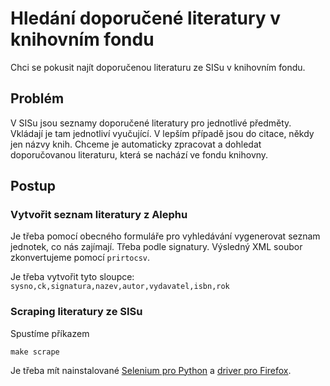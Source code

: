 # Hledání doporučené literatury v knihovním fondu

Chci se pokusit najít doporučenou literaturu ze SISu v knihovním fondu. 

## Problém

V SISu jsou seznamy doporučené literatury pro jednotlivé předměty. Vkládají je
tam jednotliví vyučující. V lepším případě jsou do citace, někdy jen názvy
knih. Chceme je automaticky zpracovat a dohledat doporučovanou literaturu,
která se nachází ve fondu knihovny.

## Postup

### Vytvořit seznam literatury z Alephu

Je třeba pomocí obecného formuláře pro vyhledávání vygenerovat seznam jednotek,
co nás zajímají. Třeba podle signatury. Výsledný XML soubor zkonvertujeme 
pomocí `prirtocsv`.

Je třeba vytvořit tyto sloupce: `sysno,ck,signatura,nazev,autor,vydavatel,isbn,rok`

### Scraping literatury ze SISu

Spustíme příkazem

    make scrape

Je třeba mít nainstalované [Selenium pro Python](https://www.selenium.dev/documentation/en/) a [driver pro Firefox](https://github.com/mozilla/geckodriver/releases).

